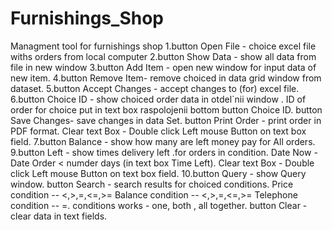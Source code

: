 # Furnishings_Shop
Managment tool for furnishings shop
1.button Open File - choice excel file withs orders from local computer
2.button Show Data - show all data from file in new window
3.button Add Item - open new window for input data of new item.
4.button Remove Item- remove choiced in data grid window from dataset.
5.button Accept Changes - accept changes to (for) excel file.
6.button Choice ID - show choiced order data in otdel`nii window . ID of order for choice put in text box raspolojenii bottom button Choice ID.
    button Save Changes- save changes in data Set.
    button Print Order - print order in PDF format.
    Clear text Box - Double click Left mouse Button on text box field.
7.button Balance - show how many are left money pay for All orders.
9.button Left - show times delivery left .for orders in condition. Date Now - Date Order < numder days (in text box Time Left). 
  Clear text Box - Double click Left mouse Button on text box field.
10.button Query - show Query window.
    button Search - search results for choiced conditions.
    Price condition -- <,>,=,<=,>=
    Balance condition -- <,>,=,<=,>=
    Telephone condition -- =.
    conditions works - one, both , all together.
    button Clear - clear data in text fields.
